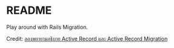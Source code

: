 # README

Play around with Rails Migration.

Credit: [ลองพยายามอธิบาย Active Record และ Active Record Migration](https://wittawasw.com/2024/06/02/activerecord-and-activerecord-migration.html)
